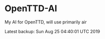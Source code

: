# OpenTTD-AI
My AI for OpenTTD, will use primarily air

Latest backup: Sun Aug 25 04:40:01 UTC 2019
